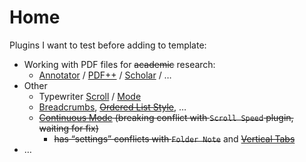 # Home

Plugins I want to test before adding to template:

- Working with PDF files for ~~academic~~ research:
	- [Annotator](obsidian://show-plugin?id=obsidian-annotator) / [PDF++](obsidian://show-plugin?id=pdf-plus) / [Scholar](obsidian://show-plugin?id=scholar) / …
- Other
	- Typewriter [Scroll](obsidian://show-plugin?id=cm-typewriter-scroll-obsidian) / [Mode](obsidian://show-plugin?id=typewriter-mode)
	- [Breadcrumbs](obsidian://show-plugin?id=breadcrumbs), ~~[Ordered List Style](obsidian://show-plugin?id=list-style)~~, …
	- ~~[Continuous Mode](obsidian://show-plugin?id=continuous-mode) (breaking conflict with `Scroll Speed` plugin, waiting for fix)~~
		- ~~has “settings” conflicts with `Folder Note`~~ and ~~[Vertical Tabs](obsidian://show-plugin?id=vertical-tabs)~~
- …
